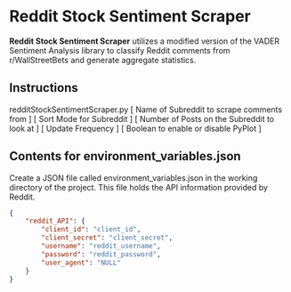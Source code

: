 # Reddit Stock Sentiment Scraper

 __Reddit Stock Sentiment Scraper__ utilizes a modified version of the VADER Sentiment Analysis library to classify Reddit comments from r/WallStreetBets and generate aggregate statistics.

## Instructions

redditStockSentimentScraper.py [ Name of Subreddit to scrape comments from ] [ Sort Mode for Subreddit ] [ Number of Posts on the Subreddit to look at ] [ Update Frequency ] [ Boolean to enable or disable PyPlot ]

## Contents for environment_variables.json

Create a JSON file called environment_variables.json in the working directory of the project. This file holds the API information provided by Reddit.

```json
{
    "reddit_API": {
        "client_id": "client_id",
        "client_secret": "client_secret",
        "username": "reddit_username",
        "password": "reddit_password",
        "user_agent": "NULL"
    }
}
```
